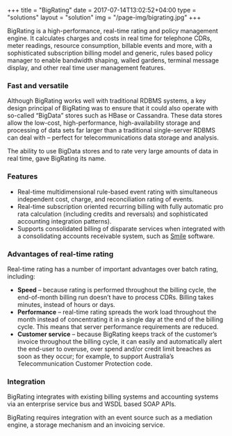 +++
title = "BigRating"
date = 2017-07-14T13:02:52+04:00
type = "solutions"
layout = "solution"
img = "/page-img/bigrating.jpg"
+++

BigRating is a high-performance, real-time rating and policy management engine. It calculates charges and costs in real time for telephone CDRs, meter readings, resource consumption, billable events and more, with a sophisticated subscription billing model and generic, rules based policy manager to enable bandwidth shaping, walled gardens, terminal message display, and other real time user management features.

### Fast and versatile
Although BigRating works well with traditional RDBMS systems, a key design principal of BigRating was to ensure that it could also operate with so-called “BigData” stores such as HBase or Cassandra. These data stores allow the low-cost, high-performance, high-availability storage and processing of data sets far larger than a traditional single-server RDBMS can deal with – perfect for telecommunications data storage and analysis.

The ability to use BigData stores and to rate very large amounts of data in real time, gave BigRating its name.

### Features

<ul>
	<li>Real-time multidimensional rule-based event rating with simultaneous independent cost, charge, and reconciliation rating of events.</li>
	<li>Real-time subscription oriented recurring billing with fully automatic pro rata calculation (including credits and reversals) and sophisticated accounting integration patterns).</li>
	<li>Supports consolidated billing of disparate services when integrated with a consolidating accounts receivable system, such as <a href="/solutions/smile">Smile</a> software.</li>
</ul>

### Advantages of real-time rating
Real-time rating has a number of important advantages over batch rating, including:

<ul>
	<li><strong>Speed</strong> – because rating is performed throughout the billing cycle, the end-of-month billing run doesn’t have to process CDRs. Billing takes minutes, instead of hours or days.</li>
	<li><strong>Performance</strong> – real-time rating spreads the work load throughout the month instead of concentrating it in a single day at the end of the billing cycle. This means that server performance requirements are reduced.</li>
	<li><strong>Customer service</strong> – because BigRating keeps track of the customer’s invoice throughout the billing cycle, it can easily and automatically alert the end-user to overuse, over spend and/or credit limit breaches as soon as they occur; for example, to support Australia’s Telecommunication Customer Protection code.</li>
</ul>

### Integration
BigRating integrates with existing billing systems and accounting systems via an enterprise service bus and WSDL based SOAP APIs.

BigRating requires integration with an event source such as a mediation engine, a storage mechanism and an invoicing service.